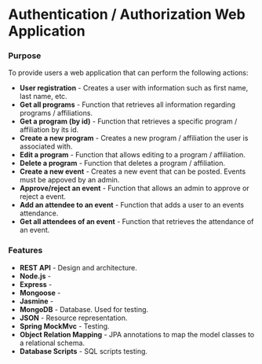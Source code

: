 # Authentication / Authorization Web Application

### Purpose 
To provide users a web application that can perform the following actions:
- **User registration** - Creates a user with information such as first name, last name, etc. 
- **Get all programs** - Function that retrieves all information regarding programs / affiliations. 
- **Get a program (by id)** - Function that retrieves a specific program / affiliation by its id.
- **Create a new program** - Creates a new program / affiliation the user is associated with.
- **Edit a program** - Function that allows editing to a program / affiliation.
- **Delete a program** - Function that deletes a program / affiliation. 
- **Create a new event** - Creates a new event that can be posted. Events must be appoved by an admin.
- **Approve/reject an event** - Function that allows an admin to approve or reject a event.
- **Add an attendee to an event** - Function that adds a user to an events attendance. 
- **Get all attendees of an event** - Function that retrieves the attendance of an event. 

### Features 
- **REST API** - Design and architecture.
- **Node.js** - 
- **Express** - 
- **Mongoose** - 
- **Jasmine** - 
- **MongoDB** - Database. Used for testing.
- **JSON** - Resource representation.
- **Spring MockMvc** - Testing. 
- **Object Relation Mapping** - JPA annotations to map the model classes to a relational schema.
- **Database Scripts** - SQL scripts testing.










